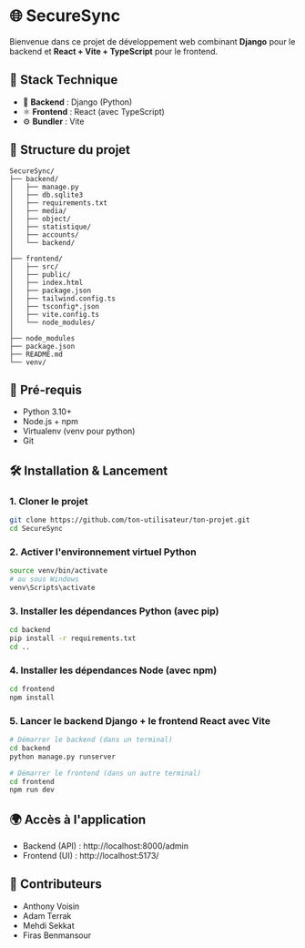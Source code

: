 # 🌐 SecureSync

Bienvenue dans ce projet de développement web combinant **Django** pour le backend et **React + Vite + TypeScript** pour le frontend.

## 🚀 Stack Technique

- 🐍 **Backend** : Django (Python)
- ⚛️ **Frontend** : React (avec TypeScript)
- ⚙️ **Bundler** : Vite

## 📁 Structure du projet

```
SecureSync/
├── backend/
│   ├── manage.py
│   ├── db.sqlite3
│   ├── requirements.txt
│   ├── media/
│   ├── object/
│   ├── statistique/
│   ├── accounts/
│   └── backend/
│
├── frontend/
│   ├── src/
│   ├── public/
│   ├── index.html
│   ├── package.json
│   ├── tailwind.config.ts
│   ├── tsconfig*.json
│   ├── vite.config.ts
│   └── node_modules/
│
├── node_modules
├── package.json
├── README.md
└── venv/
```

## 🔧 Pré-requis

- Python 3.10+
- Node.js + npm
- Virtualenv (venv pour python)
- Git

## 🛠 Installation & Lancement

### 1. Cloner le projet

```bash
git clone https://github.com/ton-utilisateur/ton-projet.git
cd SecureSync
```

### 2. Activer l'environnement virtuel Python

```bash
source venv/bin/activate
# ou sous Windows
venv\Scripts\activate
```

### 3. Installer les dépendances Python (avec pip)

```bash
cd backend
pip install -r requirements.txt
cd ..
```

### 4. Installer les dépendances Node (avec npm)

```bash
cd frontend
npm install
```

### 5. Lancer le backend Django + le frontend React avec Vite

```bash
# Démarrer le backend (dans un terminal)
cd backend
python manage.py runserver

# Démarrer le frontend (dans un autre terminal)
cd frontend
npm run dev
```

## 🌍 Accès à l'application

- Backend (API) : http://localhost:8000/admin
- Frontend (UI) : http://localhost:5173/

## 💪 Contributeurs

- Anthony Voisin
- Adam Terrak
- Mehdi Sekkat
- Firas Benmansour

